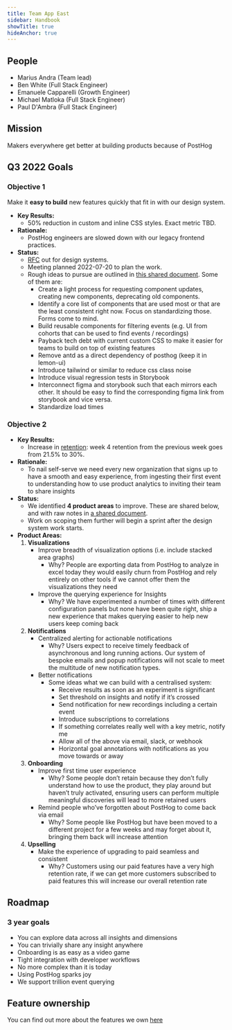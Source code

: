 ```yaml
---
title: Team App East
sidebar: Handbook
showTitle: true
hideAnchor: true
---
```


## People

- Marius Andra (Team lead)
- Ben White (Full Stack Engineer)
- Emanuele Capparelli (Growth Engineer)
- Michael Matloka (Full Stack Engineer)
- Paul D'Ambra (Full Stack Engineer)

## Mission

Makers everywhere get better at building products because of PostHog

## Q3 2022 Goals

### Objective 1

Make it **easy to build** new features quickly that fit in with our design system.

* **Key Results:**
  * 50% reduction in custom and inline CSS styles. Exact metric TBD.
* **Rationale:**
  * PostHog engineers are slowed down with our legacy frontend practices.
* **Status:**
  * [RFC](https://github.com/PostHog/meta/pull/58) out for design systems.
  * Meeting planned 2022-07-20 to plan the work.
  * Rough ideas to pursue are outlined in [this shared document](https://docs.google.com/document/d/12vqTSOgkj5bxAH6tx67uWrYrPfvn7xVzmzCQnbT9pwY). Some of them are:
    * Create a light process for requesting component updates, creating new components, deprecating old components.
    * Identify a core list of components that are used most or that are the least consistent right now. Focus on standardizing those. Forms come to mind.
    * Build reusable components for filtering events (e.g. UI from cohorts that can be used to find events / recordings)
    * Payback tech debt with current custom CSS to make it easier for teams to build on top of existing features
    * Remove antd as a direct dependency of posthog (keep it in lemon-ui)
    * Introduce tailwind or similar to reduce css class noise
    * Introduce visual regression tests in Storybook
    * Interconnect figma and storybook such that each mirrors each other. It should be easy to find the corresponding figma link from storybook and vice versa.
    * Standardize load times

### Objective 2

* **Key Results:**
  * Increase in [retention](https://app.posthog.com/insights/bj3-djOy): week 4 retention from the previous week goes from 21.5% to 30%.
* **Rationale:**
  * To nail self-serve we need every new organization that signs up to have a smooth and easy experience, from ingesting their first event to understanding how to use product analytics to inviting their team to share insights
* **Status:**
  * We identified __4 product areas__ to improve. These are shared below, and with raw notes in [a shared document](https://docs.google.com/document/d/12vqTSOgkj5bxAH6tx67uWrYrPfvn7xVzmzCQnbT9pwY).
  * Work on scoping them further will begin a sprint after the design system work starts.
* **Product Areas:**
    1. **Visualizations**
       * Improve breadth of visualization options (i.e. include stacked area graphs)
         * Why? People are exporting data from PostHog to analyze in excel today they would easily churn from PostHog and rely entirely on other tools if we cannot offer them the visualizations they need 
       * Improve the querying experience for Insights 
         * Why? We have experimented a number of times with different configuration panels but none have been quite right, ship a new experience that makes querying easier to help new users keep coming back
    2. **Notifications**
        * Centralized alerting for actionable notifications 
          * Why? Users expect to receive timely feedback of asynchronous and long running actions. Our system of bespoke emails and popup notifications will not scale to meet the multitude of new notification types. 
        * Better notifications
          * Some ideas what we can build with a centralised system:
            * Receive results as soon as an experiment is significant 
            * Set threshold on insights and notify if it’s crossed 
            * Send notification for new recordings including a certain event 
            * Introduce subscriptions to correlations 
            * If something correlates really well with a key metric, notify me 
            * Allow all of the above via email, slack, or webhook 
            * Horizontal goal annotations with notifications as you move towards or away
    3. **Onboarding**
        * Improve first time user experience 
          * Why? Some people don’t retain because they don’t fully understand how to use the product, they play around but haven’t truly activated, ensuring users can perform multiple meaningful discoveries will lead to more retained users 
        * Remind people who’ve forgotten about PostHog to come back via email 
          * Why? Some people like PostHog but have been moved to a different project for a few weeks and may forget about it, bringing them back will increase attention
    4. **Upselling**
        * Make the experience of upgrading to paid seamless and consistent 
          * Why? Customers using our paid features have a very high retention rate, if we can get more customers subscribed to paid features this will increase our overall retention rate




## Roadmap

### 3 year goals
* You can explore data across all insights and dimensions
* You can trivially share any insight anywhere
* Onboarding is as easy as a video game
* Tight integration with developer workflows
* No more complex than it is today
* Using PostHog sparks joy
* We support trillion event querying

## Feature ownership
You can find out more about the features we own [here](/handbook/engineering/feature-ownership)
